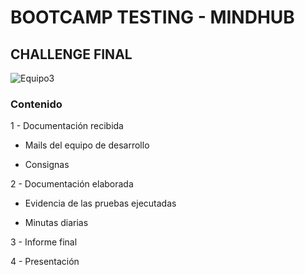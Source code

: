 #  BOOTCAMP TESTING - MINDHUB 
## CHALLENGE FINAL

![Equipo3](https://github.com/mnzarria/challenge-final-mindhub/blob/main/Documentacion%20elaborada/Imagenes/Fondo%20pantalla%20presentacion.png)

### Contenido
1 - Documentación recibida


  - Mails del equipo de desarrollo
  
  
  - Consignas


2 - Documentación elaborada


  - Evidencia de las pruebas ejecutadas
  
  
  - Minutas diarias


3 - Informe final


4 - Presentación
